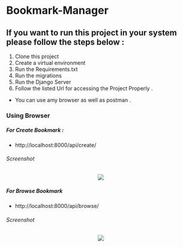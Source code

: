 # Bookmark-Manager

## If you want to run this project in your system please follow the steps below :

1. Clone this project
2. Create a virtual environment
3. Run the Requirements.txt
4. Run the migrations
5. Run the Django Server
6. Follow the listed Url for accessing the Project Properly . 
- You can use amy browser as well as postman .

### Using Browser

##### For Create Bookmark :
- http://localhost:8000/api/create/

###### Screenshot

<p align="center"> 
<img src="Screenshot/create.png">
</p>


##### For Browse Bookmark
- http://localhost:8000/api/browse/

###### Screenshot

<p align="center"> 
<img src="Screenshot/browse.png">
</p>


